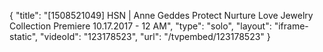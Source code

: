 {
    "title": "[1508521049] HSN | Anne Geddes Protect Nurture Love Jewelry Collection Premiere 10.17.2017 - 12 AM",
    "type": "solo",
    "layout": "iframe-static",
    "videoId": "123178523",
    "url": "\/tvpembed\/123178523"
}